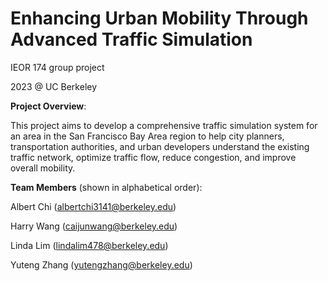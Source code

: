 # **Enhancing Urban Mobility Through Advanced Traffic Simulation**
IEOR 174 group project

2023 @ UC Berkeley

**Project Overview**:

This project aims to develop a comprehensive traffic simulation system for an area in the San Francisco Bay Area region to help city planners, transportation authorities, and urban developers understand the existing traffic network, optimize traffic flow, reduce congestion, and improve overall mobility. 

**Team Members** (shown in alphabetical order):

Albert Chi (albertchi3141@berkeley.edu)

Harry Wang (caijunwang@berkeley.edu)

Linda Lim (lindalim478@berkeley.edu)

Yuteng Zhang (yutengzhang@berkeley.edu)
